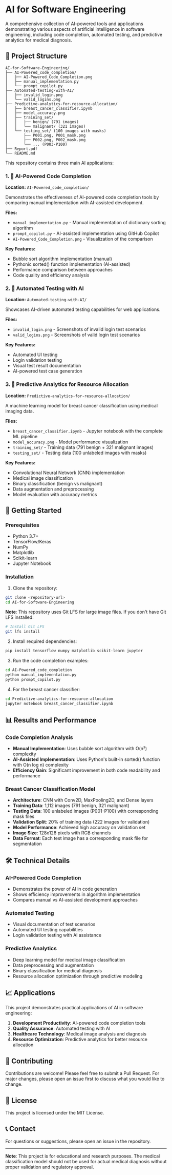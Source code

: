 # AI for Software Engineering

A comprehensive collection of AI-powered tools and applications demonstrating various aspects of artificial intelligence in software engineering, including code completion, automated testing, and predictive analytics for medical diagnosis.

## 📁 Project Structure

```
AI-for-Software-Engineering/
├── AI-Powered_code_completion/
│   ├── AI-Powered_Code_Completion.png
│   ├── manual_implementation.py
│   └── prompt_copilot.py
├── Automated-testing-with-AI/
│   ├── invalid_login.png
│   └── valid_logins.png
├── Predictive-analytics-for-resource-allocation/
│   ├── breast_cancer_classifier.ipynb
│   ├── model_accuracy.png
│   ├── training_set/
│   │   ├── benign/ (791 images)
│   │   └── malignant/ (321 images)
│   └── testing_set/ (100 images with masks)
│       ├── P001.png, P001_mask.png
│       ├── P002.png, P002_mask.png
│       └── ... (P003-P100)
├── Report.pdf
└── README.md
```

This repository contains three main AI applications:

### 1. 🤖 AI-Powered Code Completion
**Location:** `AI-Powered_code_completion/`

Demonstrates the effectiveness of AI-powered code completion tools by comparing manual implementation with AI-assisted development.

**Files:**
- `manual_implementation.py` - Manual implementation of dictionary sorting algorithm
- `prompt_copilot.py` - AI-assisted implementation using GitHub Copilot
- `AI-Powered_Code_Completion.png` - Visualization of the comparison

**Key Features:**
- Bubble sort algorithm implementation (manual)
- Pythonic sorted() function implementation (AI-assisted)
- Performance comparison between approaches
- Code quality and efficiency analysis

### 2. 🧪 Automated Testing with AI
**Location:** `Automated-testing-with-AI/`

Showcases AI-driven automated testing capabilities for web applications.

**Files:**
- `invalid_login.png` - Screenshots of invalid login test scenarios
- `valid_logins.png` - Screenshots of valid login test scenarios

**Key Features:**
- Automated UI testing
- Login validation testing
- Visual test result documentation
- AI-powered test case generation

### 3. 🏥 Predictive Analytics for Resource Allocation
**Location:** `Predictive-analytics-for-resource-allocation/`

A machine learning model for breast cancer classification using medical imaging data.

**Files:**
- `breast_cancer_classifier.ipynb` - Jupyter notebook with the complete ML pipeline
- `model_accuracy.png` - Model performance visualization
- `training_set/` - Training data (791 benign + 321 malignant images)
- `testing_set/` - Testing data (100 unlabeled images with masks)

**Key Features:**
- Convolutional Neural Network (CNN) implementation
- Medical image classification
- Binary classification (benign vs malignant)
- Data augmentation and preprocessing
- Model evaluation with accuracy metrics

## 🚀 Getting Started

### Prerequisites

- Python 3.7+
- TensorFlow/Keras
- NumPy
- Matplotlib
- Scikit-learn
- Jupyter Notebook

### Installation

1. Clone the repository:
```bash
git clone <repository-url>
cd AI-for-Software-Engineering
```

**Note**: This repository uses Git LFS for large image files. If you don't have Git LFS installed:
```bash
# Install Git LFS
git lfs install
```

2. Install required dependencies:
```bash
pip install tensorflow numpy matplotlib scikit-learn jupyter
```

3. Run the code completion examples:
```bash
cd AI-Powered_code_completion
python manual_implementation.py
python prompt_copilot.py
```

4. For the breast cancer classifier:
```bash
cd Predictive-analytics-for-resource-allocation
jupyter notebook breast_cancer_classifier.ipynb
```

## 📊 Results and Performance

### Code Completion Analysis
- **Manual Implementation**: Uses bubble sort algorithm with O(n²) complexity
- **AI-Assisted Implementation**: Uses Python's built-in sorted() function with O(n log n) complexity
- **Efficiency Gain**: Significant improvement in both code readability and performance

### Breast Cancer Classification Model
- **Architecture**: CNN with Conv2D, MaxPooling2D, and Dense layers
- **Training Data**: 1,112 images (791 benign, 321 malignant)
- **Testing Data**: 100 unlabeled images (P001-P100) with corresponding mask files
- **Validation Split**: 20% of training data (222 images for validation)
- **Model Performance**: Achieved high accuracy on validation set
- **Image Size**: 128x128 pixels with RGB channels
- **Data Format**: Each test image has a corresponding mask file for segmentation

## 🛠️ Technical Details

### AI-Powered Code Completion
- Demonstrates the power of AI in code generation
- Shows efficiency improvements in algorithm implementation
- Compares manual vs AI-assisted development approaches

### Automated Testing
- Visual documentation of test scenarios
- Automated UI testing capabilities
- Login validation testing with AI assistance

### Predictive Analytics
- Deep learning model for medical image classification
- Data preprocessing and augmentation
- Binary classification for medical diagnosis
- Resource allocation optimization through predictive modeling

## 📈 Applications

This project demonstrates practical applications of AI in software engineering:

1. **Development Productivity**: AI-powered code completion tools
2. **Quality Assurance**: Automated testing with AI
3. **Healthcare Technology**: Medical image analysis and diagnosis
4. **Resource Optimization**: Predictive analytics for better resource allocation

## 🤝 Contributing

Contributions are welcome! Please feel free to submit a Pull Request. For major changes, please open an issue first to discuss what you would like to change.

## 📄 License

This project is licensed under the MIT License.

## 📞 Contact

For questions or suggestions, please open an issue in the repository.

---

**Note**: This project is for educational and research purposes. The medical classification model should not be used for actual medical diagnosis without proper validation and regulatory approval.
